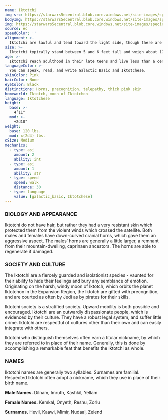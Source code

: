 ```yaml
---
name: Iktotchi
img src: https://starwars5ecentral.blob.core.windows.net/site-images/species/species_iktotchi.png
bodyImg: https://starwars5ecentral.blob.core.windows.net/site-images/species/species_iktotchi.png
img: https://starwars5ecentral.blob.core.windows.net/site-images/species/species_iktotchi.png
source: ec
speedColor: ''
alignment: >-
  Iktotchi are lawful and tend toward the light side, though there are exceptions.
size: >-
  Iktotchi typically stand between 5 and 6 feet tall and weigh about 170 lbs. Regardless of your position in that range, your size is Medium.
age: >-
  Iktotchi reach adulthood in their late teens and live less than a century.
languageColor: >-
  You can speak, read, and write Galactic Basic and Iktotchese. 
skinColor: Pink
hairColor: None
eyeColor: Black
distinctions: Horns, precognition, telepathy, thick pink skin
homeworld: Iktotch, moon of Iktotchon
language: Iktotchese
height:
  base: >-
    4’11"
  mod: >-
    +2d10"
weight:
  base: 120 lbs.
  mod: x(2d4) lbs.
cSize: Medium
mechanics:
  - type: asi
    amount: 2
    ability: int
  - type: asi
    amount: 1
    ability: str
  - type: speed
    speed: walk
    distance: 30
  - type: language
    value: [galactic_basic, Iktotchese]
---
```

### BIOLOGY AND APPEARANCE
Iktotchi do not have hair, but rather they had a very resistant skin which protected them from the violent winds which crossed the satellite. Both males and females have down-curved cranial horns, which gave them an aggressive aspect. The males’ horns are generally a little larger, a remnant from their mountain-dwelling, caprinaen ancestors. The horns are able to regenerate if damaged.

### SOCIETY AND CULTURE
The Iktotchi are a fiercely guarded and isolationist species - vaunted for their ability to hide their feelings and bury any semblance of emotion. Originating on the harsh, windy moon of Iktotch, which orbits the planet Iktotchon in the Expansion Region, the Iktotch are gifted with precognition, and are courted as often by Jedi as by pirates for their skills.

Iktotchi society is a stratified society. Upward mobility is both possible and encouraged. Iktotchi are an outwardly dispassionate people, which is evidenced by their culture. They have a robust legal system, and suffer little crime. Iktotchi are respectful of cultures other than their own and can easily integrate with others.

Iktotchi who distinguish themselves often earn a titular nickname, by which they are referred to in place of their name. Generally, this is done by accomplishing a remarkable feat that benefits the Iktotchi as whole.

### NAMES
Iktotchi names are generally two syllables. Surnames are familial. Respected Iktotchi often adopt a nickname, which they use in place of their birth name.

__Male Names.__ Dilnam, Imruth, Kashkil, Yellam

__Female Names.__ Kemkal, Onyeth, Reshu, Zorlu

__Surnames.__ Hevil, Kaawi, Mimir, Nudaal, Zelend



    